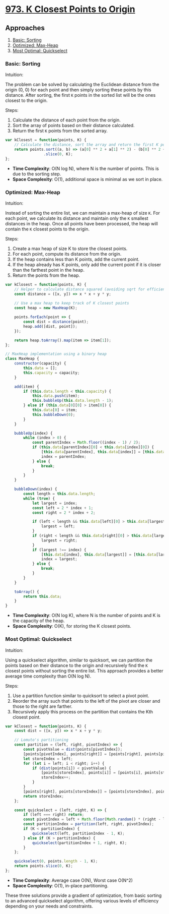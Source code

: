 # [973. K Closest Points to Origin](https://leetcode.com/problems/k-closest-points-to-origin/)

## Approaches

1. [Basic: Sorting](#basic-sorting)
2. [Optimized: Max-Heap](#optimized-max-heap)
3. [Most Optimal: Quickselect](#most-optimal-quickselect)

### Basic: Sorting

Intuition:

The problem can be solved by calculating the Euclidean distance from the origin (0, 0) for each point and then simply sorting these points by this distance. After sorting, the first `K` points in the sorted list will be the ones closest to the origin.

Steps:
1. Calculate the distance of each point from the origin.
2. Sort the array of points based on their distance calculated.
3. Return the first `K` points from the sorted array.

```javascript
var kClosest = function(points, K) {
    // Calculate the distance, sort the array and return the first K points
    return points.sort((a, b) => (a[0] ** 2 + a[1] ** 2) - (b[0] ** 2 + b[1] ** 2))
                 .slice(0, K);
};
```

- **Time Complexity**: O(N log N), where N is the number of points. This is due to the sorting step.
- **Space Complexity**: O(1), additional space is minimal as we sort in place.

### Optimized: Max-Heap

Intuition:

Instead of sorting the entire list, we can maintain a max-heap of size `K`. For each point, we calculate its distance and maintain only the `K` smallest distances in the heap. Once all points have been processed, the heap will contain the `K` closest points to the origin.

Steps:
1. Create a max heap of size K to store the closest points.
2. For each point, compute its distance from the origin.
3. If the heap contains less than K points, add the current point.
4. If the heap already has K points, only add the current point if it is closer than the farthest point in the heap.
5. Return the points from the heap.

```javascript
var kClosest = function(points, K) {
    // Helper to calculate distance squared (avoiding sqrt for efficiency)
    const distance = ([x, y]) => x * x + y * y;
    
    // Use a max heap to keep track of K closest points
    const heap = new MaxHeap(K);

    points.forEach(point => {
        const dist = distance(point);
        heap.add([dist, point]);
    });

    return heap.toArray().map(item => item[1]);
};

// MaxHeap implementation using a binary heap
class MaxHeap {
    constructor(capacity) {
        this.data = [];
        this.capacity = capacity;
    }

    add(item) {
        if (this.data.length < this.capacity) {
            this.data.push(item);
            this.bubbleUp(this.data.length - 1);
        } else if (this.data[0][0] > item[0]) {
            this.data[0] = item;
            this.bubbleDown(0);
        }
    }

    bubbleUp(index) {
        while (index > 0) {
            const parentIndex = Math.floor((index - 1) / 2);
            if (this.data[parentIndex][0] < this.data[index][0]) {
                [this.data[parentIndex], this.data[index]] = [this.data[index], this.data[parentIndex]];
                index = parentIndex;
            } else {
                break;
            }
        }
    }

    bubbleDown(index) {
        const length = this.data.length;
        while (true) {
            let largest = index;
            const left = 2 * index + 1;
            const right = 2 * index + 2;

            if (left < length && this.data[left][0] > this.data[largest][0]) {
                largest = left;
            }
            if (right < length && this.data[right][0] > this.data[largest][0]) {
                largest = right;
            }
            if (largest !== index) {
                [this.data[index], this.data[largest]] = [this.data[largest], this.data[index]];
                index = largest;
            } else {
                break;
            }
        }
    }

    toArray() {
        return this.data;
    }
}
```

- **Time Complexity**: O(N log K), where N is the number of points and K is the capacity of the heap.
- **Space Complexity**: O(K), for storing the K closest points.

### Most Optimal: Quickselect

Intuition:

Using a quickselect algorithm, similar to quicksort, we can partition the points based on their distance to the origin and recursively find the `K` closest points without sorting the entire list. This approach provides a better average time complexity than O(N log N).

Steps:
1. Use a partition function similar to quicksort to select a pivot point.
2. Reorder the array such that points to the left of the pivot are closer and those to the right are farther.
3. Recursively apply this process on the partition that contains the Kth closest point.

```javascript
var kClosest = function(points, K) {
    const dist = ([x, y]) => x * x + y * y;

    // Lomuto's partitioning
    const partition = (left, right, pivotIndex) => {
        const pivotValue = dist(points[pivotIndex]);
        [points[pivotIndex], points[right]] = [points[right], points[pivotIndex]];
        let storeIndex = left;
        for (let i = left; i < right; i++) {
            if (dist(points[i]) < pivotValue) {
                [points[storeIndex], points[i]] = [points[i], points[storeIndex]];
                storeIndex++;
            }
        }
        [points[right], points[storeIndex]] = [points[storeIndex], points[right]];
        return storeIndex;
    };

    const quickselect = (left, right, K) => {
        if (left === right) return;
        const pivotIndex = left + Math.floor(Math.random() * (right - left + 1));
        const partitionIndex = partition(left, right, pivotIndex);
        if (K < partitionIndex) {
            quickselect(left, partitionIndex - 1, K);
        } else if (K > partitionIndex) {
            quickselect(partitionIndex + 1, right, K);
        }
    };

    quickselect(0, points.length - 1, K);
    return points.slice(0, K);
};
```

- **Time Complexity**: Average case O(N), Worst case O(N^2) 
- **Space Complexity**: O(1), in-place partitioning.

These three solutions provide a gradient of optimization, from basic sorting to an advanced quickselect algorithm, offering various levels of efficiency depending on your needs and constraints.

